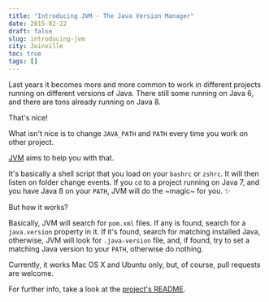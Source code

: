 ```yaml
---
title: "Introducing JVM - The Java Version Manager"
date: 2015-02-22
draft: false
slug: introducing-jvm
city: Joinville
toc: true
tags: []
---
```


Last years it becomes more and more common to work in different projects running on different versions of Java. There still some running on Java 6, and there are tons already running on Java 8. 

That's nice!

What isn't nice is to change `JAVA_PATH` and `PATH` every time you work on other project.

[JVM](https://github.com/caarlos0/jvm) aims to help you with that.

It's basically a shell script that you load on your `bashrc` or `zshrc`. It will then listen on folder change events. If you `cd` to a project running on Java 7, and you have Java 8 on your `PATH`, JVM will do the ~magic~ for you. ✨

But how it works?

Basically, JVM will search for `pom.xml` files. If any is found, search for a `java.version` property in it. If it's found, search for matching installed Java, otherwise, JVM will look for `.java-version` file, and, if found, try to set a matching Java version to your `PATH`, otherwise do nothing.

Currently, it works Mac OS X and Ubuntu only, but, of course, pull requests are welcome.

For further info, take a look at the [project's README](https://github.com/caarlos0/jvm).
